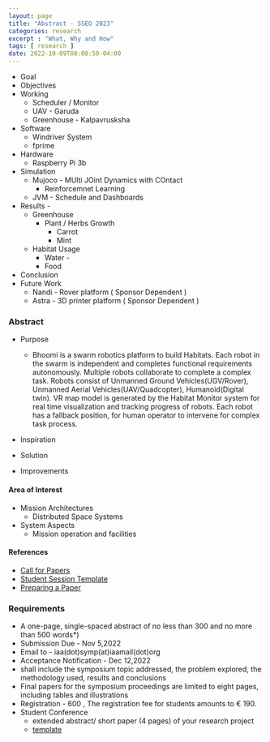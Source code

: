 ```yaml
---
layout: page
title: "Abstract - SSEO 2023"
categories: research
excerpt : "What, Why and How"
tags: [ research ]
date: 2022-10-09T08:08:50-04:00
---
```


* Goal
* Objectives
* Working 
  * Scheduler / Monitor
  * UAV - Garuda 
  * Greenhouse - Kalpavrusksha
* Software 
  * Windriver System 
  * fprime
* Hardware
  * Raspberry Pi 3b
* Simulation
  * Mujoco - MUlti JOint Dynamics with COntact
    * Reinforcemnet Learning
  * JVM - Schedule and Dashboards
* Results -
  * Greenhouse
    * Plant / Herbs Growth
      * Carrot
      * Mint
  * Habitat Usage
    * Water - 
    * Food
* Conclusion
* Future Work
  * Nandi - Rover platform ( Sponsor Dependent )
  * Astra - 3D printer platform  ( Sponsor Dependent )

### Abstract 

* Purpose
  * Bhoomi is a swarm robotics platform to build Habitats. Each robot
  in the swarm is independent and completes functional requirements autonomously.
  Multiple robots collaborate to complete a complex task. Robots consist of
  Unmanned Ground Vehicles(UGV/Rover), Unmanned Aerial Vehicles(UAV/Quadcopter),
  Humanoid(Digital twin). VR map model is generated by the Habitat Monitor system for real time
  visualization and tracking progress of robots. Each robot has a fallback position, for human operator to
  intervene for complex task process. 

* Inspiration
* Solution
* Improvements

#### Area of Interest
* Mission Architectures
  * Distributed Space Systems
* System Aspects
  * Mission operation and facilities


#### References
* [Call for Papers](https://iaaspace.org/wp-content/uploads/iaa/Scientific%20Activity/conf/sseo2023/berlin2023call.pdf)
* [Student Session Template](https://iaaspace.org/wp-content/uploads/iaa/Scientific%20Activity/conf/sseo2021/berlin2021paper.dotx)
* [Preparing a Paper](https://iaaspace.org/publications/acta-astronautica/#PUBactaHowPub)

### Requirements
* A one-page, single-spaced abstract of no less than 300 and no more than 500 words*)
* Submission Due - Nov 5,2022
* Email to -    iaa(dot)symp(at)iaamail(dot)org
* Acceptance Notification - Dec 12,2022
* shall include the symposium topic addressed, the problem explored, the methodology used, results and conclusions
* Final papers for the symposium proceedings are limited to eight pages, including tables and illustrations
* Registration - 600 , The registration fee for students amounts to € 190.
* Student Conference 
  * extended abstract/ short paper (4 pages) of your research project
  * [template](https://iaaspace.org/wp-content/uploads/iaa/Scientific%20Activity/conf/sseo2021/berlin2021paper.dotx)